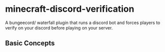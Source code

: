 # minecraft-discord-verification
A bungeecord/ waterfall plugin that runs a discord bot and forces players to verify on your discord before playing on your server.

## Basic Concepts

